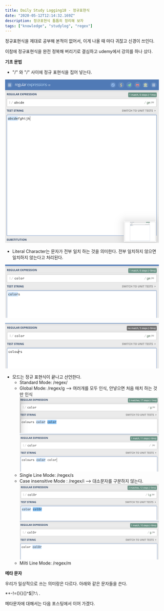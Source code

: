 ```yaml
---
title: Daily Study Logging18 - 정규표현식
date: "2020-05-12T12:14:32.169Z"
description: 정규표현식 틈틈히 정리해 보자
tags: ["knowledge", "studylog", "regex"] 
---
```


정규표현식을 제대로 공부해 본적이 없어서, 이게 나올 때 마다 귀찮고 신경이 쓰인다. 

이참에 정규표현식을 완전 정복해 버리기로 결심하고 udemy에서 강의를 하나 샀다. 


**기초 문법**

- "/" 와 "/" 사이에 정규 표현식을 집어 넣는다.

![](img0.png)


- Literal Character는 문자가 전부 일치 하는 것을 의미한다. 전부 일치하지 않으면 일치하지 않는다고 처리된다. 

![](img1.png)

![](img2.png)


- 모드는 정규 표현식이 끝나고 선언한다. 
    - Standard Mode: /regex/
    - Global Mode: /regex/g
    --> 여러개를 모두 인식, 안넣으면 처음 매치 하는 것만 인식
    ![](img3.png)
    ![](img4.png)
    - Single Line Mode: /regex/s
    - Case insensitive Mode : /regex/i
    --> 대소문자를 구분하지 않는다.
    ![](img5.png)
    ![](img6.png)
    - Milti Line Mode: /regex/m



**메타 문자**

우리가 일상적으로 쓰는 의미랑은 다르다. 아래와 같은 문자들을 쓴다.

*+-!=(){}[]^$|?:\ .

메타문자에 대해서는 다음 포스팅에서 이어 가겠다.